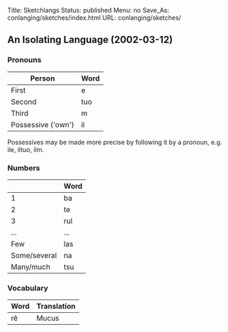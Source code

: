 Title: Sketchlangs
Status: published
Menu: no
Save_As: conlanging/sketches/index.html
URL: conlanging/sketches/

## An Isolating Language (2002-03-12)

### Pronouns

| Person             | Word |
| ------------------ | ---- |
| First              | e    |
| Second             | tuo  |
| Third              | m    |
| Possessive ('own') | il   |

Possessives may be made more precise by following it by a pronoun, e.g. ile,
iltuo, ilm.

### Numbers

|              | Word |
| ------------ | ---- |
| 1            | ba   |
| 2            | te   |
| 3            | rul  |
| ...          | ...  |
| Few          | las  |
| Some/several | na   |
| Many/much    | tsu  |

### Vocabulary

| Word | Translation |
| --- | --- |
| rê   | Mucus |
